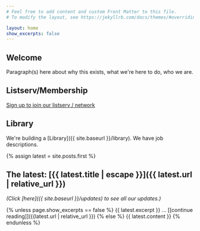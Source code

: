 ```yaml
---
# Feel free to add content and custom Front Matter to this file.
# To modify the layout, see https://jekyllrb.com/docs/themes/#overriding-theme-defaults

layout: home
show_excerpts: false
---
```


## Welcome
Paragraph(s) here about why this exists, what we're here to do, who we are.

## Listserv/Membership
[Sign up to join our listserv / network](https://airtable.com/shrltywvcMrfvKbpN)

## Library
We're building a [Library]({{ site.baseurl }}/library). We have job descriptions.

{% assign latest = site.posts.first %}
## The latest: [{{ latest.title | escape }}]({{ latest.url | relative_url }})

_(Click [here]({{ site.baseurl }}/updates) to see all our updates.)_

{% unless page.show_excerpts == false %}
{{ latest.excerpt }} ... [\[continue reading\]]({{latest.url | relative_url }})
{% else %}
{{ latest.content }}
{% endunless %}
